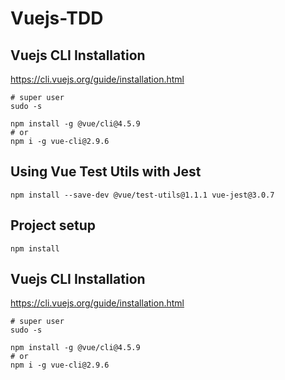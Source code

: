 # Vuejs-TDD


## Vuejs CLI Installation

https://cli.vuejs.org/guide/installation.html


```
# super user
sudo -s

npm install -g @vue/cli@4.5.9
# or 
npm i -g vue-cli@2.9.6
```



## Using Vue Test Utils with Jest 


```
npm install --save-dev @vue/test-utils@1.1.1 vue-jest@3.0.7
```


## Project setup
```
npm install
```

## Vuejs CLI Installation

https://cli.vuejs.org/guide/installation.html


```
# super user
sudo -s

npm install -g @vue/cli@4.5.9
# or 
npm i -g vue-cli@2.9.6
```

